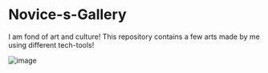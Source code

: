 # Novice-s-Gallery
I am fond of art and culture! This repository contains a few arts made by me using different tech-tools!

![image](https://mymodernmet.com/wp/wp-content/uploads/2018/05/how-to-make-a-mosaic-art-history-1.jpg)